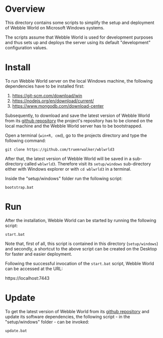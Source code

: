 ﻿# Overview

This directory contains some scripts to simplify the setup and deployment of Webble World
on Microsoft Windows systems.

The scripts assume that Webble World is used for development purposes and thus sets up
and deploys the server using its default "development" configuration values.

# Install

To run Webble World server on the local Windows machine, the following dependencies have
to be installed first:

1. https://git-scm.com/download/win
2. https://nodejs.org/en/download/current/
3. https://www.mongodb.com/download-center

Subsequently, to download and save the latest version of Webble World from its 
[github repository](https://github.com/truemrwalker/wblwrld3) the project's repository has to be
cloned on the local machine and the Webble World server has to be bootstrapped.

Open a terminal (```win+R, cmd```), go to the projects directory and type the following command:

```
git clone https://github.com/truemrwalker/wblwrld3
```

After that, the latest version of Webble World will be saved in a sub-directory called ```wblwrld3```.
Therefore visit its ```setup/windows``` sub-directory either with Windows explorer or with
```cd wblwrld3``` in a terminal.

Inside the "setup/windows" folder run the following script:

```
bootstrap.bat
```

# Run

After the installation, Webble World can be started by running the following script:

```
start.bat
```

Note that, first of all, this script is contained in this directory (```setup/windows```) and secondly,
a shortcut to the above script can be created on the Desktop for faster and easier deployment.

Following the successful invocation of the ```start.bat``` script, Webble World can be accessed at the URL:

https://localhost:7443

# Update

To get the latest version of Webble World from its [github repository](https://github.com/truemrwalker/wblwrld3)
and update its software dependencies, the following script - in the "setup/windows" folder - can be invoked:

```
update.bat
```
